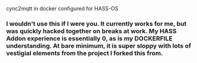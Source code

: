 cync2mqtt in docker configured for HASS-OS
### I wouldn't use this if I were you. It currently works for me, but was quickly hacked together on breaks at work. My HASS Addon experience is essentially 0, as is my DOCKERFILE understanding. At bare minimum, it is super sloppy with lots of vestigial elements from the project I forked this from. 
